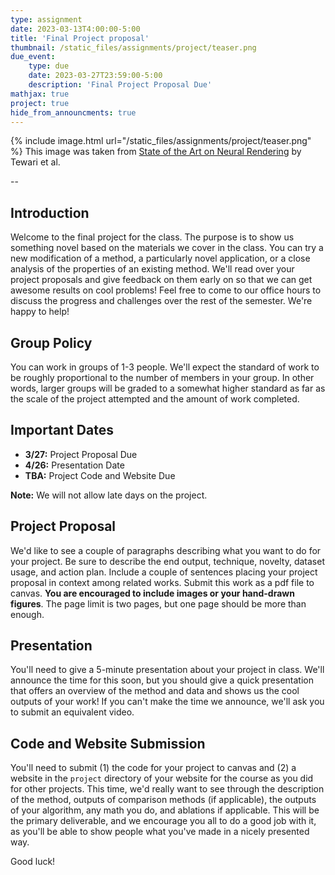 ```yaml
---
type: assignment
date: 2023-03-13T4:00:00-5:00
title: 'Final Project proposal'
thumbnail: /static_files/assignments/project/teaser.png
due_event:
    type: due
    date: 2023-03-27T23:59:00-5:00
    description: 'Final Project Proposal Due'
mathjax: true
project: true
hide_from_announcments: true
---
```



{% include image.html url="/static_files/assignments/project/teaser.png" %}
This image was taken from [State of the Art on Neural Rendering](https://arxiv.org/abs/2004.03805) by Tewari et al.

--

## Introduction

Welcome to the final project for the class. The purpose is to show us something novel based on the materials we cover in the class. You can try a new modification of a method, a particularly novel application, or a close analysis of the properties of an existing method. We'll read over your project proposals and give feedback on them early on so that we can get awesome results on cool problems! Feel free to come to our office hours to discuss the progress and challenges over the rest of the semester. We're happy to help!

## Group Policy
You can work in groups of 1-3 people. We'll expect the standard of work to be roughly proportional to the number of members in your group. In other words, larger groups will be graded to a somewhat higher standard as far as the scale of the project attempted and the amount of work completed.

## Important Dates
* __3/27:__ Project Proposal Due 
* __4/26:__ Presentation Date 
* __TBA:__ Project Code and Website Due 

__Note:__ We will not allow late days on the project.


## Project Proposal
We'd like to see a couple of paragraphs describing what you want to do for your project. Be sure to describe the end output, technique, novelty, dataset usage, and action plan. Include a couple of sentences placing your project proposal in context among related works. Submit this work as a pdf file to canvas. **You are encouraged to include images or your hand-drawn figures**. The page limit is two pages, but one page should be more than enough. 

## Presentation
You'll need to give a 5-minute presentation about your project in class. We'll announce the time for this soon, but you should give a quick presentation that offers an overview of the method and data and shows us the cool outputs of your work! If you can't make the time we announce, we'll ask you to submit an equivalent video.

## Code and Website Submission

You'll need to submit (1) the code for your project to canvas and (2) a website in the `project` directory of your website for the course as you did for other projects. This time, we'd really want to see through the description of the method, outputs of comparison methods (if applicable), the outputs of your algorithm, any math you do, and ablations if applicable. This will be the primary deliverable, and we encourage you all to do a good job with it, as you'll be able to show people what you've made in a nicely presented way.

Good luck!





